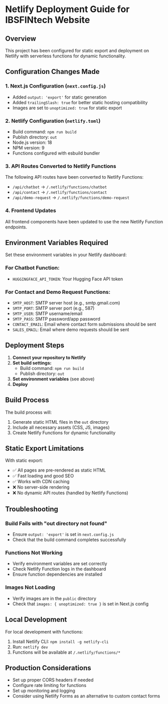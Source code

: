 # Netlify Deployment Guide for IBSFINtech Website

## Overview
This project has been configured for static export and deployment on Netlify with serverless functions for dynamic functionality.

## Configuration Changes Made

### 1. Next.js Configuration (`next.config.js`)
- Added `output: 'export'` for static generation
- Added `trailingSlash: true` for better static hosting compatibility
- Images are set to `unoptimized: true` for static export

### 2. Netlify Configuration (`netlify.toml`)
- Build command: `npm run build`
- Publish directory: `out`
- Node.js version: 18
- NPM version: 9
- Functions configured with esbuild bundler

### 3. API Routes Converted to Netlify Functions
The following API routes have been converted to Netlify Functions:
- `/api/chatbot` → `/.netlify/functions/chatbot`
- `/api/contact` → `/.netlify/functions/contact`
- `/api/demo-request` → `/.netlify/functions/demo-request`

### 4. Frontend Updates
All frontend components have been updated to use the new Netlify Function endpoints.

## Environment Variables Required

Set these environment variables in your Netlify dashboard:

### For Chatbot Function:
- `HUGGINGFACE_API_TOKEN`: Your Hugging Face API token

### For Contact and Demo Request Functions:
- `SMTP_HOST`: SMTP server host (e.g., smtp.gmail.com)
- `SMTP_PORT`: SMTP server port (e.g., 587)
- `SMTP_USER`: SMTP username/email
- `SMTP_PASS`: SMTP password/app password
- `CONTACT_EMAIL`: Email where contact form submissions should be sent
- `SALES_EMAIL`: Email where demo requests should be sent

## Deployment Steps

1. **Connect your repository to Netlify**
2. **Set build settings:**
   - Build command: `npm run build`
   - Publish directory: `out`
3. **Set environment variables** (see above)
4. **Deploy**

## Build Process

The build process will:
1. Generate static HTML files in the `out` directory
2. Include all necessary assets (CSS, JS, images)
3. Create Netlify Functions for dynamic functionality

## Static Export Limitations

With static export:
- ✅ All pages are pre-rendered as static HTML
- ✅ Fast loading and good SEO
- ✅ Works with CDN caching
- ❌ No server-side rendering
- ❌ No dynamic API routes (handled by Netlify Functions)

## Troubleshooting

### Build Fails with "out directory not found"
- Ensure `output: 'export'` is set in `next.config.js`
- Check that the build command completes successfully

### Functions Not Working
- Verify environment variables are set correctly
- Check Netlify Function logs in the dashboard
- Ensure function dependencies are installed

### Images Not Loading
- Verify images are in the `public` directory
- Check that `images: { unoptimized: true }` is set in Next.js config

## Local Development

For local development with functions:
1. Install Netlify CLI: `npm install -g netlify-cli`
2. Run: `netlify dev`
3. Functions will be available at `/.netlify/functions/*`

## Production Considerations

- Set up proper CORS headers if needed
- Configure rate limiting for functions
- Set up monitoring and logging
- Consider using Netlify Forms as an alternative to custom contact forms
